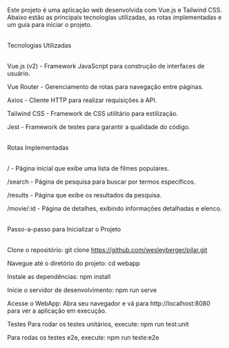 Este projeto é uma aplicação web desenvolvida com Vue.js e Tailwind CSS. Abaixo estão as principais tecnologias utilizadas, as rotas implementadas e um guia para iniciar o projeto.<br /><br />

Tecnologias Utilizadas <br /><br />


Vue.js (v2) - Framework JavaScript para construção de interfaces de usuário.

Vue Router - Gerenciamento de rotas para navegação entre páginas.

Axios - Cliente HTTP para realizar requisições à API.

Tailwind CSS - Framework de CSS utilitário para estilização.

Jest - Framework de testes para garantir a qualidade do código. <br /><br />


Rotas Implementadas <br /><br />


/ - Página inicial que exibe uma lista de filmes populares. 

/search - Página de pesquisa para buscar por termos específicos. 

/results - Página que exibe os resultados da pesquisa. 

/movie/:id - Página de detalhes, exibindo informações detalhadas e elenco. <br /><br />


Passo-a-passo para Inicializar o Projeto <br /><br />

Clone o repositório: git clone https://github.com/wesleyberger/pilar.git

Navegue até o diretório do projeto: cd webapp

Instale as dependências: npm install

Inicie o servidor de desenvolvimento: npm run serve

Acesse o WebApp: Abra seu navegador e vá para http://localhost:8080 para ver a aplicação em execução.

Testes Para rodar os testes unitários, execute: npm run test:unit

Para rodas os testes e2e, execute: npm run teste:e2e
